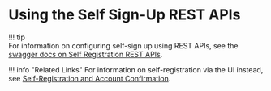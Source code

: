 # Using the Self Sign-Up REST APIs

!!! tip    
    For information on configuring self-sign up using REST APIs, see the [swagger docs on Self Registration REST APIs](https://api-docs.wso2.com/apidocs/is/is511/self-registration/).
    

!!! info "Related Links" 
    For information on self-registration via the UI instead, see [Self-Registration and Account Confirmation](../../learn/self-registration-and-account-confirmation).
